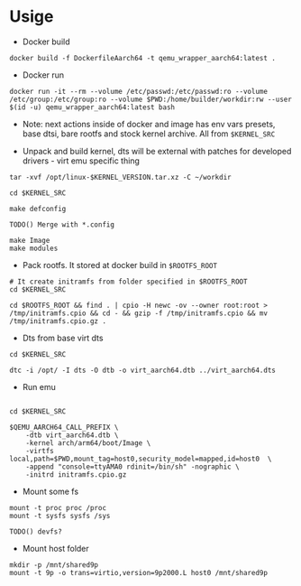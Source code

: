 # Usige

- Docker build

```
docker build -f DockerfileAarch64 -t qemu_wrapper_aarch64:latest .
```

- Docker run

```
docker run -it --rm --volume /etc/passwd:/etc/passwd:ro --volume /etc/group:/etc/group:ro --volume $PWD:/home/builder/workdir:rw --user $(id -u) qemu_wrapper_aarch64:latest bash
```

- Note: next actions inside of docker and image has env vars presets, base dtsi, bare rootfs and stock kernel archive. All from `$KERNEL_SRC`


- Unpack and build kernel, dts will be external with patches for developed drivers - virt emu specific thing

```
tar -xvf /opt/linux-$KERNEL_VERSION.tar.xz -C ~/workdir

cd $KERNEL_SRC

make defconfig

TODO() Merge with *.config

make Image
make modules
```

- Pack rootfs. It stored at docker build in `$ROOTFS_ROOT`

```
# It create initramfs from folder specified in $ROOTFS_ROOT
cd $KERNEL_SRC

cd $ROOTFS_ROOT && find . | cpio -H newc -ov --owner root:root > /tmp/initramfs.cpio && cd - && gzip -f /tmp/initramfs.cpio && mv /tmp/initramfs.cpio.gz .
```

- Dts from base virt dts

```
cd $KERNEL_SRC

dtc -i /opt/ -I dts -O dtb -o virt_aarch64.dtb ../virt_aarch64.dts
```

- Run emu

```

cd $KERNEL_SRC

$QEMU_AARCH64_CALL_PREFIX \
    -dtb virt_aarch64.dtb \
    -kernel arch/arm64/boot/Image \
    -virtfs local,path=$PWD,mount_tag=host0,security_model=mapped,id=host0  \
    -append "console=ttyAMA0 rdinit=/bin/sh" -nographic \
    -initrd initramfs.cpio.gz
```

- Mount some fs

```
mount -t proc proc /proc
mount -t sysfs sysfs /sys

TODO() devfs?
```

- Mount host folder

```
mkdir -p /mnt/shared9p
mount -t 9p -o trans=virtio,version=9p2000.L host0 /mnt/shared9p
```